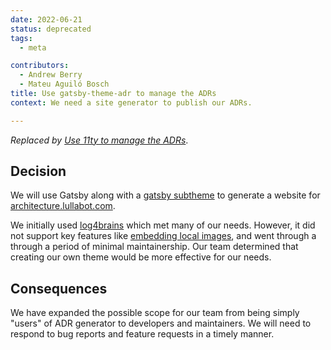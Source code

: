 ```yaml
---
date: 2022-06-21
status: deprecated
tags:
  - meta

contributors:
  - Andrew Berry
  - Mateu Aguiló Bosch
title: Use gatsby-theme-adr to manage the ADRs
context: We need a site generator to publish our ADRs.

---
```

_Replaced by [Use 11ty to manage the ADRs](/adr/20240913-11ty-adr/)_.
## Decision

We will use Gatsby along with a [gatsby subtheme](https://github.com/Lullabot/gatsby-theme-adr)
to generate a website for [architecture.lullabot.com](https://architecture.lullabot.com).

We initially used [log4brains](https://github.com/thomvaill/log4brains) which
met many of our needs. However, it did not support key features like [embedding local images](https://github.com/thomvaill/log4brains/issues/4),
and went through a through a period of minimal maintainership.
Our team determined that creating our own theme would be more effective for our
needs.

##  Consequences

We have expanded the possible scope for our team from being simply "users" of
ADR generator to developers and maintainers. We will need to respond to bug
reports and feature requests in a timely manner.
